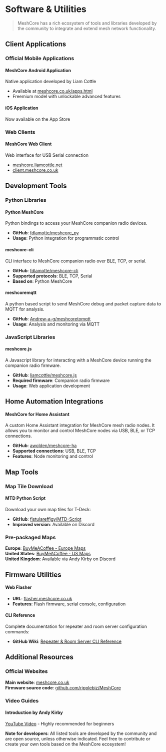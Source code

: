 # Software & Utilities

<div class="section-divider">
  <div class="divider-line"></div>
</div>

> MeshCore has a rich ecosystem of tools and libraries developed by the community to integrate and extend mesh network functionality.

<div class="section-divider">
  <div class="divider-line"></div>
</div>

## Client Applications

### Official Mobile Applications

<div class="tool-card">
  <div class="tool-header">
    <h4>MeshCore Android Application</h4>
  </div>
  <p>Native application developed by Liam Cottle</p>
  <ul>
    <li>Available at <a href="https://meshcore.co.uk/apps.html">meshcore.co.uk/apps.html</a></li>
    <li>Freemium model with unlockable advanced features</li>
  </ul>
</div>

<div class="tool-card">
  <div class="tool-header">
    <h4>iOS Application</h4>
  </div>
  <p>Now available on the App Store</p>
</div>

### Web Clients

<div class="tool-card">
  <div class="tool-header">
    <h4>MeshCore Web Client</h4>
  </div>
  <p>Web interface for USB Serial connection</p>
  <ul>
    <li><a href="https://meshcore.liamcottle.net/#/">meshcore.liamcottle.net</a></li>
    <li><a href="https://client.meshcore.co.uk/tabs/devices">client.meshcore.co.uk</a></li>
  </ul>
</div>

<div class="section-divider">
  <div class="divider-line"></div>
</div>

## Development Tools

### Python Libraries

<div class="tool-card">
  <div class="tool-header">
    <h4>Python MeshCore</h4>
  </div>
  <p>Python bindings to access your MeshCore companion radio devices.</p>
  <ul>
    <li><strong>GitHub</strong>: <a href="https://github.com/fdlamotte/meshcore_py">fdlamotte/meshcore_py</a></li>
    <li><strong>Usage</strong>: Python integration for programmatic control</li>
  </ul>
</div>

<div class="tool-card">
  <div class="tool-header">
    <h4>meshcore-cli</h4>
  </div>
  <p>CLI interface to MeshCore companion radio over BLE, TCP, or serial.</p>
  <ul>
    <li><strong>GitHub</strong>: <a href="https://github.com/fdlamotte/meshcore-cli">fdlamotte/meshcore-cli</a></li>
    <li><strong>Supported protocols</strong>: BLE, TCP, Serial</li>
    <li><strong>Based on</strong>: Python MeshCore</li>
  </ul>
</div>

<div class="tool-card">
  <div class="tool-header">
    <h4>meshcoremqtt</h4>
  </div>
  <p>A python based script to send MeshCore debug and packet capture data to MQTT for analysis.</p>
  <ul>
    <li><strong>GitHub</strong>: <a href="https://github.com/Andrew-a-g/meshcoretomqtt">Andrew-a-g/meshcoretomqtt</a></li>
    <li><strong>Usage</strong>: Analysis and monitoring via MQTT</li>
  </ul>
</div>

### JavaScript Libraries

<div class="tool-card">
  <div class="tool-header">
    <h4>meshcore.js</h4>
  </div>
  <p>A Javascript library for interacting with a MeshCore device running the companion radio firmware.</p>
  <ul>
    <li><strong>GitHub</strong>: <a href="https://github.com/liamcottle/meshcore.js">liamcottle/meshcore.js</a></li>
    <li><strong>Required firmware</strong>: Companion radio firmware</li>
    <li><strong>Usage</strong>: Web application development</li>
  </ul>
</div>

<div class="section-divider">
  <div class="divider-line"></div>
</div>

## Home Automation Integrations

<div class="tool-card">
  <div class="tool-header">
    <h4>MeshCore for Home Assistant</h4>
  </div>
  <p>A custom Home Assistant integration for MeshCore mesh radio nodes. It allows you to monitor and control MeshCore nodes via USB, BLE, or TCP connections.</p>
  <ul>
    <li><strong>GitHub</strong>: <a href="https://github.com/awolden/meshcore-ha">awolden/meshcore-ha</a></li>
    <li><strong>Supported connections</strong>: USB, BLE, TCP</li>
    <li><strong>Features</strong>: Node monitoring and control</li>
  </ul>
</div>

<div class="section-divider">
  <div class="divider-line"></div>
</div>

## Map Tools

### Map Tile Download

<div class="tool-card">
  <div class="tool-header">
    <h4>MTD Python Script</h4>
  </div>
  <p>Download your own map tiles for T-Deck:</p>
  <ul>
    <li><strong>GitHub</strong>: <a href="https://github.com/fistulareffigy/MTD-Script">fistulareffigy/MTD-Script</a></li>
    <li><strong>Improved version</strong>: Available on Discord</li>
  </ul>
</div>

### Pre-packaged Maps

<div class="link-list">
  <div class="link-item">
    <strong>Europe</strong>: <a href="https://buymeacoffee.com/ripplebiz/e/342543">BuyMeACoffee - Europe Maps</a>
  </div>
  <div class="link-item">
    <strong>United States</strong>: <a href="https://buymeacoffee.com/ripplebiz/e/342542">BuyMeACoffee - US Maps</a>
  </div>
  <div class="link-item">
    <strong>United Kingdom</strong>: Available via Andy Kirby on Discord
  </div>
</div>

<div class="section-divider">
  <div class="divider-line"></div>
</div>

## Firmware Utilities

<div class="tool-card">
  <div class="tool-header">
    <h4>Web Flasher</h4>
  </div>
  <ul>
    <li><strong>URL</strong>: <a href="https://flasher.meshcore.co.uk">flasher.meshcore.co.uk</a></li>
    <li><strong>Features</strong>: Flash firmware, serial console, configuration</li>
  </ul>
</div>

<div class="tool-card">
  <div class="tool-header">
    <h4>CLI Reference</h4>
  </div>
  <p>Complete documentation for repeater and room server configuration commands:</p>
  <ul>
    <li><strong>GitHub Wiki</strong>: <a href="https://github.com/ripplebiz/MeshCore/wiki/Repeater-&-Room-Server-CLI-Reference">Repeater & Room Server CLI Reference</a></li>
  </ul>
</div>

<div class="section-divider">
  <div class="divider-line"></div>
</div>

## Additional Resources

### Official Websites

<div class="link-list">
  <div class="link-item">
    <strong>Main website</strong>: <a href="https://meshcore.co.uk">meshcore.co.uk</a>
  </div>
  <div class="link-item">
    <strong>Firmware source code</strong>: <a href="https://github.com/ripplebiz/MeshCore">github.com/ripplebiz/MeshCore</a>
  </div>
</div>

### Video Guides

<div class="tool-card">
  <div class="tool-header">
    <h4>Introduction by Andy Kirby</h4>
  </div>
  <p><a href="https://www.youtube.com/watch?v=t1qne8uJBAc">YouTube Video</a> - Highly recommended for beginners</p>
</div>

<div class="developer-note">
  <strong>Note for developers</strong>: All listed tools are developed by the community and are open source, unless otherwise indicated. Feel free to contribute or create your own tools based on the MeshCore ecosystem!
</div>
